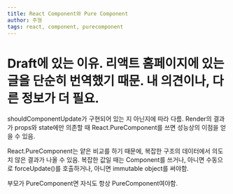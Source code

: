 ```yaml
---
title: React Component와 Pure Component
author: 주형
tags: react, component, purecomponent
---
```


# Draft에 있는 이유. 리액트 홈페이지에 있는 글을 단순히 번역했기 때문. 내 의견이나, 다른 정보가 더 필요.

shouldComponentUpdate가 구현되어 있는 지 아닌지에 따라 다름. Render의 결과가 props와 state에만 의존할 때 React.PureComponent를 쓰면 성능상의 이점을 얻을 수 있음.

React.PureComponent는 얕은 비교를 하기 때문에, 복잡한 구조의 데이터에서 의도치 않은 결과가 나올 수 있음. 복잡한 값일 때는 Component를 쓰거나, 아니면 수동으로 forceUpdate()를 호출하거나, 아니면 immutable object를 써야함.

부모가 PureComponent면 자식도 항상 PureComponent여야함.

